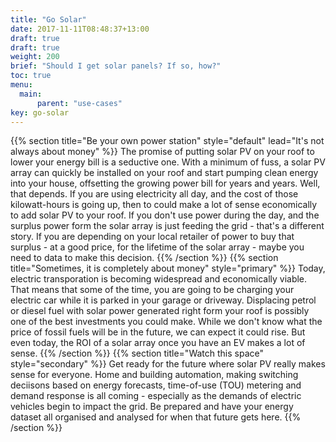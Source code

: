 ```yaml
---
title: "Go Solar"
date: 2017-11-11T08:48:37+13:00
draft: true
draft: true
weight: 200
brief: "Should I get solar panels? If so, how?"
toc: true
menu:
  main:
      parent: "use-cases"
key: go-solar
---
```

{{% section  title="Be your own power station" style="default" lead="It's not always about money" %}}
The promise of putting solar PV on your roof to lower your energy bill is a seductive one.  With a minimum of fuss, a solar PV array can quickly be installed on your roof and start pumping clean energy into your house, offsetting the growing power bill for years and years. Well, that depends. If you are using electricity all day, and the cost of those kilowatt-hours is going up, then to could make a lot of sense economically to add solar PV to your roof. If you don't use power during the day, and the surplus power form the solar array is just feeding the grid - that's a different story. If you are depending on your local retailer of power to buy that surplus - at a good price, for the lifetime of the solar array - maybe you need to data to make this decision.
{{% /section %}}
{{% section  title="Sometimes, it is completely about money" style="primary" %}}
Today, electric transporation is becoming widespread and economically viable. That means that some of the time, you are going to be charging your electric car while it is parked in your garage or driveway. Displacing petrol or diesel fuel with solar power generated right form your roof is possibly one of the best investments you could make.  While we don't know what the price of fossil fuels will be in the future, we can expect it could rise. But even today, the ROI of a solar array once you have an EV makes a lot of sense.
{{% /section %}}
{{% section  title="Watch this space" style="secondary" %}}
Get ready for the future where solar PV really makes sense for everyone.  Home and building automation, making switching deciisons based on energy forecasts, time-of-use (TOU) metering and demand response is all coming - especially as the demands of electric vehicles begin to impact the grid.  Be prepared and have your energy dataset all organised and analysed for when that future gets here.
{{% /section %}}
